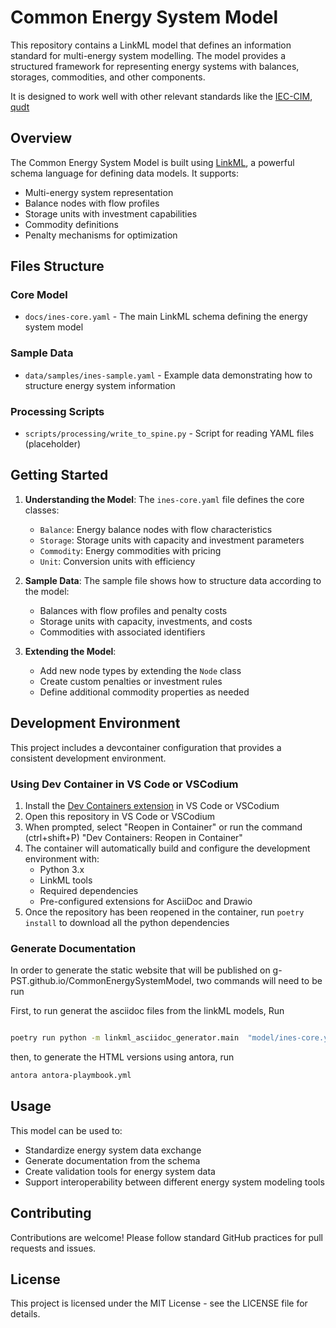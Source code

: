 # Common Energy System Model

This repository contains a LinkML model that defines an information standard for multi-energy system modelling. The model provides a structured framework for representing energy systems with balances, storages, commodities, and other components.

It is designed to work well with other relevant standards like the [IEC-CIM](https://www.entsoe.eu/digital/common-information-model/), [qudt](https://qudt.org/)

## Overview

The Common Energy System Model is built using [LinkML](https://linkml.io/), a powerful schema language for defining data models. It supports:
- Multi-energy system representation
- Balance nodes with flow profiles
- Storage units with investment capabilities
- Commodity definitions
- Penalty mechanisms for optimization

## Files Structure

### Core Model
- `docs/ines-core.yaml` - The main LinkML schema defining the energy system model

### Sample Data
- `data/samples/ines-sample.yaml` - Example data demonstrating how to structure energy system information

### Processing Scripts
- `scripts/processing/write_to_spine.py` - Script for reading YAML files (placeholder)

## Getting Started

1. **Understanding the Model**: The `ines-core.yaml` file defines the core classes:
   - `Balance`: Energy balance nodes with flow characteristics
   - `Storage`: Storage units with capacity and investment parameters
   - `Commodity`: Energy commodities with pricing
   - `Unit`: Conversion units with efficiency

2. **Sample Data**: The sample file shows how to structure data according to the model:
   - Balances with flow profiles and penalty costs
   - Storage units with capacity, investments, and costs
   - Commodities with associated identifiers

3. **Extending the Model**: 
   - Add new node types by extending the `Node` class
   - Create custom penalties or investment rules
   - Define additional commodity properties as needed

## Development Environment

This project includes a devcontainer configuration that provides a consistent development environment.

### Using Dev Container in VS Code or VSCodium

1. Install the [Dev Containers extension](https://marketplace.visualstudio.com/items?itemName=ms-vscode-remote.remote-containers) in VS Code or VSCodium
2. Open this repository in VS Code or VSCodium
3. When prompted, select "Reopen in Container" or run the command (ctrl+shift+P) "Dev Containers: Reopen in Container"
4. The container will automatically build and configure the development environment with:
   - Python 3.x
   - LinkML tools
   - Required dependencies
   - Pre-configured extensions for AsciiDoc and Drawio
5. Once the repository has been reopened in the container, run ```poetry install``` to download all the python dependencies

### Generate Documentation

In order to generate the static website that will be published on g-PST.github.io/CommonEnergySystemModel, two commands will need to be run

First, to run generat the asciidoc files from the linkML models, Run

```BASH

poetry run python -m linkml_asciidoc_generator.main  "model/ines-core.yaml" "artifacts/documentation/modules/schema" --test

```

then, to generate the HTML versions using antora, run

```BASH
antora antora-playmbook.yml 
```

## Usage

This model can be used to:
- Standardize energy system data exchange
- Generate documentation from the schema
- Create validation tools for energy system data
- Support interoperability between different energy system modeling tools

## Contributing

Contributions are welcome! Please follow standard GitHub practices for pull requests and issues.

## License

This project is licensed under the MIT License - see the LICENSE file for details.